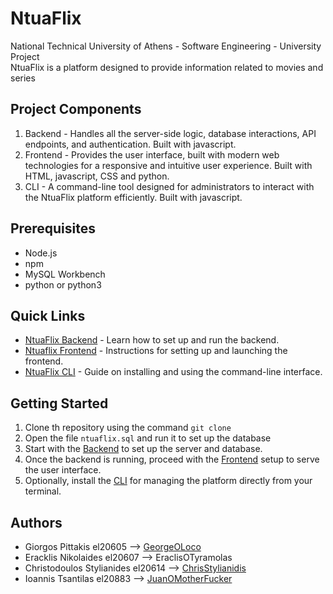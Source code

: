 # **NtuaFlix**
National Technical University of Athens - Software Engineering - University Project  
NtuaFlix is a platform designed to provide information related to movies and series

## **Project Components**
1. Backend - Handles all the server-side logic, database interactions, API endpoints, and authentication. Built with javascript.
2. Frontend - Provides the user interface, built with modern web technologies for a responsive and intuitive user experience. Built with HTML, javascript, CSS and python.
3. CLI - A command-line tool designed for administrators to interact with the NtuaFlix platform efficiently. Built with javascript.

## **Prerequisites**
- Node.js
- npm
- MySQL Workbench
- python or python3

## **Quick Links**
- [NtuaFlix Backend](https://github.com/ntua/softeng23-30/blob/main/backend/README.md) - Learn how to set up and run the backend.
- [Ntuaflix Frontend](https://github.com/ntua/softeng23-30/blob/main/frontend/README.md) - Instructions for setting up and launching the frontend.
- [NtuaFlix CLI](https://github.com/ntua/softeng23-30/blob/main/cli-client/README.md) - Guide on installing and using the command-line interface.

## **Getting Started**
1. Clone th repository using the command ``` git clone ```
2. Open the file ``` ntuaflix.sql ``` and run it to set up the database 
3. Start with the [Backend](https://github.com/ntua/softeng23-30/blob/main/backend/README.md) to set up the server and database.
4. Once the backend is running, proceed with the [Frontend](https://github.com/ntua/softeng23-30/blob/main/frontend/README.md) setup to serve the user interface.
5. Optionally, install the [CLI](https://github.com/ntua/softeng23-30/blob/main/cli-client/README.md) for managing the platform directly from your terminal.

## Authors
+ Giorgos Pittakis el20605 --> [GeorgeOLoco](https://github.com/GeorgeOLoco)
+ Eracklis Nikolaides el20607 --> EraclisOTyramolas
+ Christodoulos Stylianides el20614 --> [ChrisStylianidis](https://github.com/ChrisStylianidis)
+ Ioannis Tsantilas el20883 --> [JuanOMotherFucker](https://github.com/JuanTsa)  
